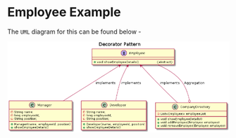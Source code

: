 # Employee Example

The ```UML``` diagram for this can be found below - 

<p align="center"><img src ="images/image.png" /></p>